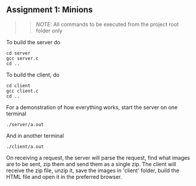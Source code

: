 ## Assignment 1: Minions
>> *NOTE*: All commands to be executed from the project root folder only

To build the server do 
```
cd server
gcc server.c
cd ..
```
To build the client, do
```
cd client
gcc client.c
cd ..
```
For a demonstration of how everything works, start the server on one terminal
```
./server/a.out
```
And in another terminal
```
./client/a.out
```
On receiving a request, the server will parse the request, find what images are to be sent, zip them and send them as a single zip.
The client will receive the zip file, unzip it, save the images in 'client' folder, build the HTML file and open it in the preferred browser.